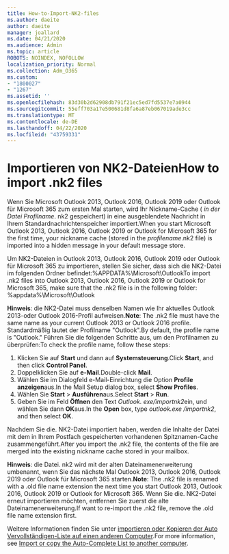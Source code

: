 ```yaml
---
title: How-to-Import-NK2-files
ms.author: daeite
author: daeite
manager: joallard
ms.date: 04/21/2020
ms.audience: Admin
ms.topic: article
ROBOTS: NOINDEX, NOFOLLOW
localization_priority: Normal
ms.collection: Adm_O365
ms.custom:
- "1800027"
- "1267"
ms.assetid: ''
ms.openlocfilehash: 83d30b2d62908db791f21ec5ed7fd5537e7a0944
ms.sourcegitcommit: 55eff703a17e500681d8fa6a87eb067019ade3cc
ms.translationtype: MT
ms.contentlocale: de-DE
ms.lasthandoff: 04/22/2020
ms.locfileid: "43759331"
---
```

# <a name="how-to-import-nk2-files"></a><span data-ttu-id="861dd-102">Importieren von NK2-Dateien</span><span class="sxs-lookup"><span data-stu-id="861dd-102">How to import .nk2 files</span></span> 

<span data-ttu-id="861dd-103">Wenn Sie Microsoft Outlook 2013, Outlook 2016, Outlook 2019 oder Outlook für Microsoft 365 zum ersten Mal starten, wird Ihr Nickname-Cache ( *in der Datei Profilname*. nk2 gespeichert) in eine ausgeblendete Nachricht in Ihrem Standardnachrichtenspeicher importiert.</span><span class="sxs-lookup"><span data-stu-id="861dd-103">When you start Microsoft Outlook 2013, Outlook 2016, Outlook 2019 or Outlook for Microsoft 365 for the first time, your nickname cache (stored in the *profilename*.nk2 file) is imported into a hidden message in your default message store.</span></span>

<span data-ttu-id="861dd-104">Um NK2-Dateien in Outlook 2013, Outlook 2016, Outlook 2019 oder Outlook für Microsoft 365 zu importieren, stellen Sie sicher, dass sich die NK2-Datei im folgenden Ordner befindet:%APPDATA%\Microsoft\Outlook</span><span class="sxs-lookup"><span data-stu-id="861dd-104">To import .nk2 files into Outlook 2013, Outlook 2016, Outlook 2019 or Outlook for Microsoft 365, make sure that the .nk2 file is in the following folder: %appdata%\Microsoft\Outlook</span></span>

<span data-ttu-id="861dd-105">**Hinweis**: die NK2-Datei muss denselben Namen wie Ihr aktuelles Outlook 2013-oder Outlook 2016-Profil aufweisen.</span><span class="sxs-lookup"><span data-stu-id="861dd-105">**Note**: The .nk2 file must have the same name as your current Outlook 2013 or Outlook 2016 profile.</span></span> <span data-ttu-id="861dd-106">Standardmäßig lautet der Profilname "Outlook".</span><span class="sxs-lookup"><span data-stu-id="861dd-106">By default, the profile name is "Outlook."</span></span> <span data-ttu-id="861dd-107">Führen Sie die folgenden Schritte aus, um den Profilnamen zu überprüfen:</span><span class="sxs-lookup"><span data-stu-id="861dd-107">To check the profile name, follow these steps:</span></span> 
1. <span data-ttu-id="861dd-108">Klicken Sie auf **Start** und dann auf **Systemsteuerung**.</span><span class="sxs-lookup"><span data-stu-id="861dd-108">Click **Start**, and then click **Control Panel**.</span></span>
2. <span data-ttu-id="861dd-109">Doppelklicken Sie auf **e-Mail**.</span><span class="sxs-lookup"><span data-stu-id="861dd-109">Double-click **Mail**.</span></span>
3. <span data-ttu-id="861dd-110">Wählen Sie im Dialogfeld e-Mail-Einrichtung die Option **Profile anzeigen**aus.</span><span class="sxs-lookup"><span data-stu-id="861dd-110">In the Mail Setup dialog box, select **Show Profiles**.</span></span>
4. <span data-ttu-id="861dd-111">Wählen Sie **Start** > **Ausführen**aus.</span><span class="sxs-lookup"><span data-stu-id="861dd-111">Select **Start** > **Run**.</span></span>
5. <span data-ttu-id="861dd-112">Geben Sie im Feld **Öffnen** den Text *Outlook. exe/importnk2*ein, und wählen Sie dann **OK**aus.</span><span class="sxs-lookup"><span data-stu-id="861dd-112">In the **Open** box, type *outlook.exe /importnk2*, and then select **OK**.</span></span> 

<span data-ttu-id="861dd-113">Nachdem Sie die. NK2-Datei importiert haben, werden die Inhalte der Datei mit dem in Ihrem Postfach gespeicherten vorhandenen Spitznamen-Cache zusammengeführt.</span><span class="sxs-lookup"><span data-stu-id="861dd-113">After you import the .nk2 file, the contents of the file are merged into the existing nickname cache stored in your mailbox.</span></span>

<span data-ttu-id="861dd-114">**Hinweis**: die Datei. nk2 wird mit der alten Dateinamenerweiterung umbenannt, wenn Sie das nächste Mal Outlook 2013, Outlook 2016, Outlook 2019 oder Outlook für Microsoft 365 starten.</span><span class="sxs-lookup"><span data-stu-id="861dd-114">**Note**: The .nk2 file is renamed with a .old file name extension the next time you start Outlook 2013, Outlook 2016, Outlook 2019 or Outlook for Microsoft 365.</span></span> <span data-ttu-id="861dd-115">Wenn Sie die. NK2-Datei erneut importieren möchten, entfernen Sie zuerst die alte Dateinamenerweiterung.</span><span class="sxs-lookup"><span data-stu-id="861dd-115">If want to re-import the .nk2 file, remove the .old file name extension first.</span></span>

<span data-ttu-id="861dd-116">Weitere Informationen finden Sie unter [importieren oder Kopieren der Auto Vervollständigen-Liste auf einen anderen Computer](https://support.microsoft.com/help/2806550/how-to-import-nk2-files-into-outlook%).</span><span class="sxs-lookup"><span data-stu-id="861dd-116">For more information, see [Import or copy the Auto-Complete List to another computer](https://support.microsoft.com/help/2806550/how-to-import-nk2-files-into-outlook%).</span></span>